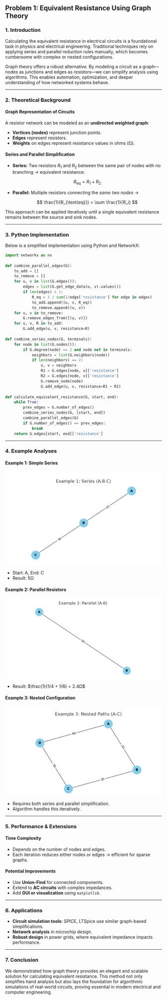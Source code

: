 
## **Problem 1: Equivalent Resistance Using Graph Theory**

### 1. Introduction

Calculating the equivalent resistance in electrical circuits is a foundational task in physics and electrical engineering. Traditional techniques rely on applying series and parallel reduction rules manually, which becomes cumbersome with complex or nested configurations.

Graph theory offers a robust alternative. By modeling a circuit as a graph—nodes as junctions and edges as resistors—we can simplify analysis using algorithms. This enables automation, optimization, and deeper understanding of how networked systems behave.

---

### 2. Theoretical Background

#### Graph Representation of Circuits

A resistor network can be modeled as an **undirected weighted graph**:

* **Vertices (nodes)** represent junction points.
* **Edges** represent resistors.
* **Weights** on edges represent resistance values in ohms (Ω).

#### Series and Parallel Simplification

* **Series:** Two resistors $R_1$ and $R_2$ between the same pair of nodes with no branching → equivalent resistance:

  $$
  R_{\text{eq}} = R_1 + R_2
  $$

* **Parallel:** Multiple resistors connecting the *same two nodes* →

  $$
  \frac{1}{R_{\text{eq}}} = \sum \frac{1}{R_i}
  $$

This approach can be applied iteratively until a single equivalent resistance remains between the source and sink nodes.

---



### 3. Python Implementation

Below is a simplified implementation using Python and NetworkX:

```python
import networkx as nx

def combine_parallel_edges(G):
    to_add = []
    to_remove = []
    for u, v in list(G.edges()):
        edges = list(G.get_edge_data(u, v).values())
        if len(edges) > 1:
            R_eq = 1 / sum(1/edge['resistance'] for edge in edges)
            to_add.append((u, v, R_eq))
            to_remove.append((u, v))
    for u, v in to_remove:
        G.remove_edges_from([(u, v)])
    for u, v, R in to_add:
        G.add_edge(u, v, resistance=R)

def combine_series_nodes(G, terminals):
    for node in list(G.nodes()):
        if G.degree(node) == 2 and node not in terminals:
            neighbors = list(G.neighbors(node))
            if len(neighbors) == 2:
                u, v = neighbors
                R1 = G.edges[node, u]['resistance']
                R2 = G.edges[node, v]['resistance']
                G.remove_node(node)
                G.add_edge(u, v, resistance=R1 + R2)

def calculate_equivalent_resistance(G, start, end):
    while True:
        prev_edges = G.number_of_edges()
        combine_series_nodes(G, [start, end])
        combine_parallel_edges(G)
        if G.number_of_edges() == prev_edges:
            break
    return G.edges[start, end]['resistance']
```

---

### 4. Example Analyses

#### Example 1: Simple Series

![alt text](image.png)

* Start: A, End: C
* Result: 5Ω

#### Example 2: Parallel Resistors

![alt text](image-1.png)

* Result: $\frac{1}{1/4 + 1/6} = 2.4Ω$

#### Example 3: Nested Configuration

![alt text](image-2.png)

* Requires both series and parallel simplification.
* Algorithm handles this iteratively.

---

### 5. Performance & Extensions

#### Time Complexity

* Depends on the number of nodes and edges.
* Each iteration reduces either nodes or edges → efficient for sparse graphs.

#### Potential Improvements

* Use **Union-Find** for connected components.
* Extend to **AC circuits** with complex impedances.
* Add **GUI or visualization** using `matplotlib`.

---

### 6. Applications

* **Circuit simulation tools**: SPICE, LTSpice use similar graph-based simplifications.
* **Network analysis** in microchip design.
* **Robust design** in power grids, where equivalent impedance impacts performance.

---

### 7. Conclusion

We demonstrated how graph theory provides an elegant and scalable solution for calculating equivalent resistance. This method not only simplifies hand analysis but also lays the foundation for algorithmic simulations of real-world circuits, proving essential in modern electrical and computer engineering.
